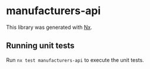 # manufacturers-api

This library was generated with [Nx](https://nx.dev).

## Running unit tests

Run `nx test manufacturers-api` to execute the unit tests.
